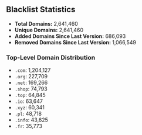 ## Blacklist Statistics

- **Total Domains:** 2,641,460
- **Unique Domains:** 2,641,460
- **Added Domains Since Last Version:** 686,093
- **Removed Domains Since Last Version:** 1,066,549

### Top-Level Domain Distribution

-  `.com`: 1,204,127
-  `.org`: 227,709
-  `.net`: 169,266
-  `.shop`: 74,793
-  `.top`: 64,845
-  `.io`: 63,647
-  `.xyz`: 60,341
-  `.pl`: 48,718
-  `.info`: 43,625
-  `.fr`: 35,773
